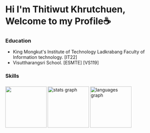 # Hi I'm Thitiwut Khrutchuen, Welcome to my Profile☕

### Education 
- King Mongkut's Institute of Technology Ladkrabang Faculty of Information technology. [IT22]
- Visuttharangsri School. [ESMTE] [VS119]

<h3 align="left">Skills</h3>

###

<img align="left" height="129" src="https://media.tenor.com/yWaLIc5J9WgAAAAi/momoi.gif"  />

###

<div align="left">
  <img src="https://github-readme-stats.vercel.app/api?username=KhanunKup&hide_title=false&hide_rank=true&show_icons=true&include_all_commits=true&count_private=true&disable_animations=false&theme=omni&locale=en&hide_border=true&order=1&custom_title=Stats" height="129" alt="stats graph"  />
  <img src="https://github-readme-stats.vercel.app/api/top-langs?username=KhanunKup&locale=en&hide_title=false&layout=compact&card_width=320&langs_count=12&theme=omni&hide_border=true&order=2" height="128.9" alt="languages graph"  />
</div>

###
